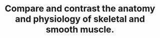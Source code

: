 ---
title: "Compare and contrast the anatomy and physiology of skeletal and smooth muscle."
entityType: SAQ
exam: PEX
college: CICM
year: 2015
sitting: B
question: 11
passRate: 23
EC_expectedDomains:
- "It was expected answers would describe in detail the role of troponin, tropomyosin and calmodulin in mediating muscle contraction."
EC_errorsCommon:
- "Detail on the structure (histology) of the skeletal and smooth muscle cells was often lacking."
- "Many answers omitted the mechanism of muscle relaxation."
---